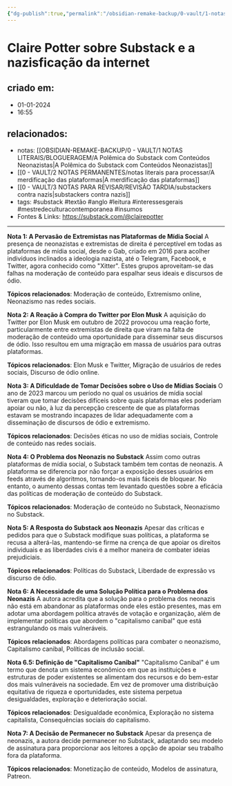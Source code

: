 ```yaml
---
{"dg-publish":true,"permalink":"/obsidian-remake-backup/0-vault/1-notas-literais/blogueragem/claire-potter-sobre-substack-e-a-nazisficacao-da-internet/","tags":["substack","textão","anglo","leitura","interessesgerais","mestredeculturacontemporanea","insumos"],"dgHomeLink":true,"dgShowLocalGraph":true,"dgShowFileTree":true,"dgEnableSearch":true,"noteIcon":""}
---
```


# Claire Potter sobre Substack e a nazisficação da internet

## criado em: 
- 01-01-2024
- 16:55
## relacionados:
- notas: [[OBSIDIAN-REMAKE-BACKUP/0 - VAULT/1 NOTAS LITERAIS/BLOGUERAGEM/A Polêmica do Substack com Conteúdos Neonazistas\|A Polêmica do Substack com Conteúdos Neonazistas]]
- [[0 - VAULT/2 NOTAS PERMANENTES/notas literais para processar/A merdificação das plataformas\|A merdificação das plataformas]]
- [[0 - VAULT/3 NOTAS PARA REVISAR/REVISÃO TARDIA/substackers contra nazis\|substackers contra nazis]]
- tags:  #substack  #textão #anglo #leitura #interessesgerais #mestredeculturacontemporanea #insumos 
- Fontes & Links: https://substack.com/@clairepotter
---
**Nota 1: A Pervasão de Extremistas nas Plataformas de Mídia Social**
	A presença de neonazistas e extremistas de direita é perceptível em todas as plataformas de mídia social, desde o Gab, criado em 2016 para acolher indivíduos inclinados a ideologia nazista, até o Telegram, Facebook, e Twitter, agora conhecido como "Xitter". Estes grupos aproveitam-se das falhas na moderação de conteúdo para espalhar seus ideais e discursos de ódio.

**Tópicos relacionados**: Moderação de conteúdo, Extremismo online, Neonazismo nas redes sociais.

**Nota 2: A Reação à Compra do Twitter por Elon Musk**
A aquisição do Twitter por Elon Musk em outubro de 2022 provocou uma reação forte, particularmente entre extremistas de direita que viram na falta de moderação de conteúdo uma oportunidade para disseminar seus discursos de ódio. Isso resultou em uma migração em massa de usuários para outras plataformas.

**Tópicos relacionados**: Elon Musk e Twitter, Migração de usuários de redes sociais, Discurso de ódio online.

**Nota 3: A Dificuldade de Tomar Decisões sobre o Uso de Mídias Sociais**
O ano de 2023 marcou um período no qual os usuários de mídia social tiveram que tomar decisões difíceis sobre quais plataformas eles poderiam apoiar ou não, à luz da percepção crescente de que as plataformas estavam se mostrando incapazes de lidar adequadamente com a disseminação de discursos de ódio e extremismo.

**Tópicos relacionados**: Decisões éticas no uso de mídias sociais, Controle de conteúdo nas redes sociais.

**Nota 4: O Problema dos Neonazis no Substack**
Assim como outras plataformas de mídia social, o Substack também tem contas de neonazis. A plataforma se diferencia por não forçar a exposição desses usuários em feeds através de algoritmos, tornando-os mais fáceis de bloquear. No entanto, o aumento dessas contas tem levantado questões sobre a eficácia das políticas de moderação de conteúdo do Substack.

**Tópicos relacionados**: Moderação de conteúdo no Substack, Neonazismo no Substack.

**Nota 5: A Resposta do Substack aos Neonazis**
Apesar das críticas e pedidos para que o Substack modifique suas políticas, a plataforma se recusa a alterá-las, mantendo-se firme na crença de que apoiar os direitos individuais e as liberdades civis é a melhor maneira de combater ideias prejudiciais.

**Tópicos relacionados**: Políticas do Substack, Liberdade de expressão vs discurso de ódio.

**Nota 6: A Necessidade de uma Solução Política para o Problema dos Neonazis**
A autora acredita que a solução para o problema dos neonazis não está em abandonar as plataformas onde eles estão presentes, mas em adotar uma abordagem política através de votação e organização, além de implementar políticas que abordem o "capitalismo canibal" que está estrangulando os mais vulneráveis.

**Tópicos relacionados**: Abordagens políticas para combater o neonazismo, Capitalismo canibal, Políticas de inclusão social.

**Nota 6.5: Definição de "Capitalismo Canibal"**
"Capitalismo Canibal" é um termo que denota um sistema econômico em que as instituições e estruturas de poder existentes se alimentam dos recursos e do bem-estar dos mais vulneráveis na sociedade. Em vez de promover uma distribuição equitativa de riqueza e oportunidades, este sistema perpetua desigualdades, exploração e deterioração social. 

**Tópicos relacionados**: Desigualdade econômica, Exploração no sistema capitalista, Consequências sociais do capitalismo.

**Nota 7: A Decisão de Permanecer no Substack**
Apesar da presença de neonazis, a autora decide permanecer no Substack, adaptando seu modelo de assinatura para proporcionar aos leitores a opção de apoiar seu trabalho fora da plataforma.

**Tópicos relacionados**: Monetização de conteúdo, Modelos de assinatura, Patreon.